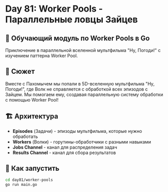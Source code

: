 # Day 81: Worker Pools - Параллельные ловцы Зайцев

## 🎯 Обучающий модуль по Worker Pools в Go

Приключение в параллельной вселенной мультфильма "Ну, Погоди!" с изучением паттерна Worker Pool.

## 📖 Сюжет

Вместе с Пахомычем мы попали в 5D-вселенную мультфильма "Ну, Погоди!", где Волк не справляется с обработкой всех эпизодов с Зайцем. Мы помогаем ему, создавая параллельную систему обработки с помощью Worker Pool!

## 🏗️ Архитектура

- **Episodes** (Задачи) - эпизоды мультфильма, которые нужно обработать
- **Workers** (Волки) - горутины-обработчики с разными навыками
- **Jobs Channel** - канал для распределения задач
- **Results Channel** - канал для сбора результатов

## 🚀 Как запустить

```bash
cd day81/worker-pools
go run main.go
